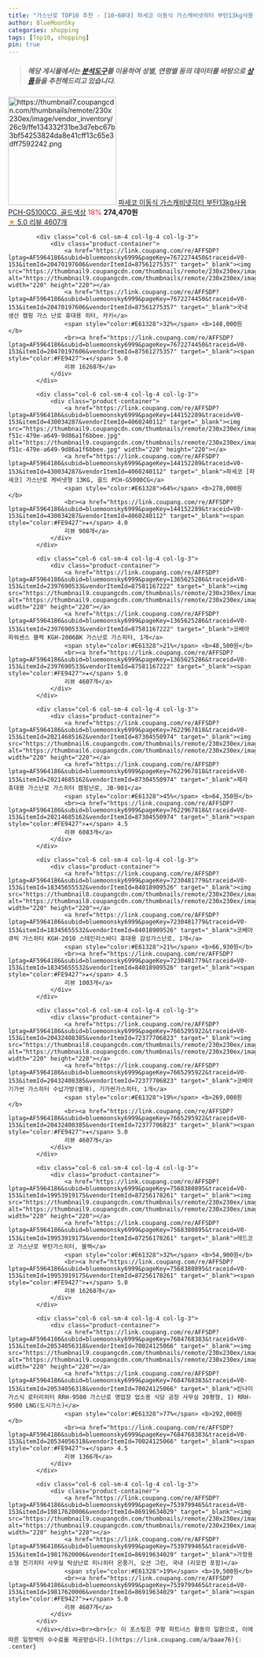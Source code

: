 ```yaml
---
title: "가스난로 TOP10 추천 - [10~60대] 파세코 이동식 가스캐비넷히터 부탄13kg사용 PCH-G5100CG, 골드색상"
author: BlueMoonSky
categories: shopping
tags: [Top10, shopping]
pin: true
---
```


> ##### 해당 게시물에서는 [**분석도구**](https://itemscout.io/)를 이용하여 **성별**, **연령별** 등의 데이터를 바탕으로 [**상품**](https://link.coupang.com/a/baae76)들을 추천해드리고 있습니다.
<div class="container"><div class="row">
            <div class="col-6 col-sm-4 col-lg-4 col-lg-3">
                <div class="product-container">
                    <a href="https://link.coupang.com/re/AFFSDP?lptag=AF5964186&subid=bluemoonsky6999&pageKey=148728556&traceid=V0-153&itemId=430099003&vendorItemId=87796642727" target="_blank"><img src="https://thumbnail7.coupangcdn.com/thumbnails/remote/230x230ex/image/vendor_inventory/26c9/ffe134332f31be3d7ebc67b3bf54253824da8e41cff13c65e3dff7592242.png" alt="https://thumbnail7.coupangcdn.com/thumbnails/remote/230x230ex/image/vendor_inventory/26c9/ffe134332f31be3d7ebc67b3bf54253824da8e41cff13c65e3dff7592242.png" width="220" height="220"></a>
                    <a href="https://link.coupang.com/re/AFFSDP?lptag=AF5964186&subid=bluemoonsky6999&pageKey=148728556&traceid=V0-153&itemId=430099003&vendorItemId=87796642727" target="_blank">파세코 이동식 가스캐비넷히터 부탄13kg사용 PCH-G5100CG, 골드색상</a>
                    <span style="color:#E61328">18%</span> <b>274,470원</b>
                    <br><a href="https://link.coupang.com/re/AFFSDP?lptag=AF5964186&subid=bluemoonsky6999&pageKey=148728556&traceid=V0-153&itemId=430099003&vendorItemId=87796642727" target="_blank"><span style="color:#FE9427">★</span> 5.0
                    리뷰 4607개</a>
                </div>
            </div>
            
            <div class="col-6 col-sm-4 col-lg-4 col-lg-3">
                <div class="product-container">
                    <a href="https://link.coupang.com/re/AFFSDP?lptag=AF5964186&subid=bluemoonsky6999&pageKey=7672274450&traceid=V0-153&itemId=20470197606&vendorItemId=87561275357" target="_blank"><img src="https://thumbnail9.coupangcdn.com/thumbnails/remote/230x230ex/image/vendor_inventory/f30b/bbdd04e69a3bf3a1f51f7d54213f67ce5d2b6ca38ecd320ed86da9c44559.jpg" alt="https://thumbnail9.coupangcdn.com/thumbnails/remote/230x230ex/image/vendor_inventory/f30b/bbdd04e69a3bf3a1f51f7d54213f67ce5d2b6ca38ecd320ed86da9c44559.jpg" width="220" height="220"></a>
                    <a href="https://link.coupang.com/re/AFFSDP?lptag=AF5964186&subid=bluemoonsky6999&pageKey=7672274450&traceid=V0-153&itemId=20470197606&vendorItemId=87561275357" target="_blank">국내 생산 캠핑 가스 난로 휴대용 히터, 카키</a>
                    <span style="color:#E61328">32%</span> <b>148,000원</b>
                    <br><a href="https://link.coupang.com/re/AFFSDP?lptag=AF5964186&subid=bluemoonsky6999&pageKey=7672274450&traceid=V0-153&itemId=20470197606&vendorItemId=87561275357" target="_blank"><span style="color:#FE9427">★</span> 5.0
                    리뷰 16268개</a>
                </div>
            </div>
            
            <div class="col-6 col-sm-4 col-lg-4 col-lg-3">
                <div class="product-container">
                    <a href="https://link.coupang.com/re/AFFSDP?lptag=AF5964186&subid=bluemoonsky6999&pageKey=144152289&traceid=V0-153&itemId=430034287&vendorItemId=4060240112" target="_blank"><img src="https://thumbnail9.coupangcdn.com/thumbnails/remote/230x230ex/image/vendor_inventory/images/2018/10/24/14/3/8846dd73-f51c-479e-a649-9d86a1f6bbee.jpg" alt="https://thumbnail9.coupangcdn.com/thumbnails/remote/230x230ex/image/vendor_inventory/images/2018/10/24/14/3/8846dd73-f51c-479e-a649-9d86a1f6bbee.jpg" width="220" height="220"></a>
                    <a href="https://link.coupang.com/re/AFFSDP?lptag=AF5964186&subid=bluemoonsky6999&pageKey=144152289&traceid=V0-153&itemId=430034287&vendorItemId=4060240112" target="_blank">파세코 [파세코] 가스난로 케비넷형 13KG, 골드 PCH-G5000CG</a>
                    <span style="color:#E61328">64%</span> <b>278,000원</b>
                    <br><a href="https://link.coupang.com/re/AFFSDP?lptag=AF5964186&subid=bluemoonsky6999&pageKey=144152289&traceid=V0-153&itemId=430034287&vendorItemId=4060240112" target="_blank"><span style="color:#FE9427">★</span> 4.0
                    리뷰 908개</a>
                </div>
            </div>
            
            <div class="col-6 col-sm-4 col-lg-4 col-lg-3">
                <div class="product-container">
                    <a href="https://link.coupang.com/re/AFFSDP?lptag=AF5964186&subid=bluemoonsky6999&pageKey=1365625286&traceid=V0-153&itemId=2397690533&vendorItemId=87581167222" target="_blank"><img src="https://thumbnail9.coupangcdn.com/thumbnails/remote/230x230ex/image/vendor_inventory/feb4/b43bb2e1c45377da55cd57e968fe490a9408fe07b7f6c2accc6756649739.png" alt="https://thumbnail9.coupangcdn.com/thumbnails/remote/230x230ex/image/vendor_inventory/feb4/b43bb2e1c45377da55cd57e968fe490a9408fe07b7f6c2accc6756649739.png" width="220" height="220"></a>
                    <a href="https://link.coupang.com/re/AFFSDP?lptag=AF5964186&subid=bluemoonsky6999&pageKey=1365625286&traceid=V0-153&itemId=2397690533&vendorItemId=87581167222" target="_blank">코베아 파워센스 블랙 KGH-2006BK 가스난로 가스히터, 1개</a>
                    <span style="color:#E61328">21%</span> <b>48,500원</b>
                    <br><a href="https://link.coupang.com/re/AFFSDP?lptag=AF5964186&subid=bluemoonsky6999&pageKey=1365625286&traceid=V0-153&itemId=2397690533&vendorItemId=87581167222" target="_blank"><span style="color:#FE9427">★</span> 5.0
                    리뷰 4607개</a>
                </div>
            </div>
            
            <div class="col-6 col-sm-4 col-lg-4 col-lg-3">
                <div class="product-container">
                    <a href="https://link.coupang.com/re/AFFSDP?lptag=AF5964186&subid=bluemoonsky6999&pageKey=7622967818&traceid=V0-153&itemId=20214685162&vendorItemId=87304550974" target="_blank"><img src="https://thumbnail6.coupangcdn.com/thumbnails/remote/230x230ex/image/vendor_inventory/f46d/78a9f24c8127136ec1b72fe23a86e63172e63d248b3ddf510678192581aa.png" alt="https://thumbnail6.coupangcdn.com/thumbnails/remote/230x230ex/image/vendor_inventory/f46d/78a9f24c8127136ec1b72fe23a86e63172e63d248b3ddf510678192581aa.png" width="220" height="220"></a>
                    <a href="https://link.coupang.com/re/AFFSDP?lptag=AF5964186&subid=bluemoonsky6999&pageKey=7622967818&traceid=V0-153&itemId=20214685162&vendorItemId=87304550974" target="_blank">제라 휴대용 가스난로 가스히터 캠핑난로, JB-901</a>
                    <span style="color:#E61328">45%</span> <b>64,350원</b>
                    <br><a href="https://link.coupang.com/re/AFFSDP?lptag=AF5964186&subid=bluemoonsky6999&pageKey=7622967818&traceid=V0-153&itemId=20214685162&vendorItemId=87304550974" target="_blank"><span style="color:#FE9427">★</span> 4.5
                    리뷰 6083개</a>
                </div>
            </div>
            
            <div class="col-6 col-sm-4 col-lg-4 col-lg-3">
                <div class="product-container">
                    <a href="https://link.coupang.com/re/AFFSDP?lptag=AF5964186&subid=bluemoonsky6999&pageKey=7230481779&traceid=V0-153&itemId=18345655532&vendorItemId=84018909526" target="_blank"><img src="https://thumbnail8.coupangcdn.com/thumbnails/remote/230x230ex/image/vendor_inventory/b087/951df45cb3ef057f143fa565c3766f6a7af8be3df424c7377cbafcf51c5c.jpg" alt="https://thumbnail8.coupangcdn.com/thumbnails/remote/230x230ex/image/vendor_inventory/b087/951df45cb3ef057f143fa565c3766f6a7af8be3df424c7377cbafcf51c5c.jpg" width="220" height="220"></a>
                    <a href="https://link.coupang.com/re/AFFSDP?lptag=AF5964186&subid=bluemoonsky6999&pageKey=7230481779&traceid=V0-153&itemId=18345655532&vendorItemId=84018909526" target="_blank">코베아 큐빅 가스히터 KGH-2010 스테인리스바디 휴대용 감성가스난로, 1개</a>
                    <span style="color:#E61328">21%</span> <b>66,930원</b>
                    <br><a href="https://link.coupang.com/re/AFFSDP?lptag=AF5964186&subid=bluemoonsky6999&pageKey=7230481779&traceid=V0-153&itemId=18345655532&vendorItemId=84018909526" target="_blank"><span style="color:#FE9427">★</span> 4.5
                    리뷰 1003개</a>
                </div>
            </div>
            
            <div class="col-6 col-sm-4 col-lg-4 col-lg-3">
                <div class="product-container">
                    <a href="https://link.coupang.com/re/AFFSDP?lptag=AF5964186&subid=bluemoonsky6999&pageKey=7665295922&traceid=V0-153&itemId=20432408385&vendorItemId=72377706823" target="_blank"><img src="https://thumbnail8.coupangcdn.com/thumbnails/remote/230x230ex/image/vendor_inventory/ce9a/f6afb88a530b11c3088f7590b089d35bf7e9ad22553f50a77ece9057c113.png" alt="https://thumbnail8.coupangcdn.com/thumbnails/remote/230x230ex/image/vendor_inventory/ce9a/f6afb88a530b11c3088f7590b089d35bf7e9ad22553f50a77ece9057c113.png" width="220" height="220"></a>
                    <a href="https://link.coupang.com/re/AFFSDP?lptag=AF5964186&subid=bluemoonsky6999&pageKey=7665295922&traceid=V0-153&itemId=20432408385&vendorItemId=72377706823" target="_blank">코베아 기가썬 가스히터 수납가방(별매), 기가썬가스히터, 1개</a>
                    <span style="color:#E61328">19%</span> <b>269,000원</b>
                    <br><a href="https://link.coupang.com/re/AFFSDP?lptag=AF5964186&subid=bluemoonsky6999&pageKey=7665295922&traceid=V0-153&itemId=20432408385&vendorItemId=72377706823" target="_blank"><span style="color:#FE9427">★</span> 5.0
                    리뷰 4607개</a>
                </div>
            </div>
            
            <div class="col-6 col-sm-4 col-lg-4 col-lg-3">
                <div class="product-container">
                    <a href="https://link.coupang.com/re/AFFSDP?lptag=AF5964186&subid=bluemoonsky6999&pageKey=7568380895&traceid=V0-153&itemId=19953919175&vendorItemId=87256178261" target="_blank"><img src="https://thumbnail9.coupangcdn.com/thumbnails/remote/230x230ex/image/vendor_inventory/eef5/81004316afd06cb075ce81adee57d52aed8702800c4247f997c48fe603ef.jpg" alt="https://thumbnail9.coupangcdn.com/thumbnails/remote/230x230ex/image/vendor_inventory/eef5/81004316afd06cb075ce81adee57d52aed8702800c4247f997c48fe603ef.jpg" width="220" height="220"></a>
                    <a href="https://link.coupang.com/re/AFFSDP?lptag=AF5964186&subid=bluemoonsky6999&pageKey=7568380895&traceid=V0-153&itemId=19953919175&vendorItemId=87256178261" target="_blank">레드코코 가스난로 부탄가스히터, 블랙</a>
                    <span style="color:#E61328">32%</span> <b>54,900원</b>
                    <br><a href="https://link.coupang.com/re/AFFSDP?lptag=AF5964186&subid=bluemoonsky6999&pageKey=7568380895&traceid=V0-153&itemId=19953919175&vendorItemId=87256178261" target="_blank"><span style="color:#FE9427">★</span> 5.0
                    리뷰 16268개</a>
                </div>
            </div>
            
            <div class="col-6 col-sm-4 col-lg-4 col-lg-3">
                <div class="product-container">
                    <a href="https://link.coupang.com/re/AFFSDP?lptag=AF5964186&subid=bluemoonsky6999&pageKey=7684768383&traceid=V0-153&itemId=20534056318&vendorItemId=70024125066" target="_blank"><img src="https://thumbnail9.coupangcdn.com/thumbnails/remote/230x230ex/image/vendor_inventory/580b/8c01d396e6a645a4ea2ff03ab884194d89c5a1f1d2272581cb32fc366a35.jpg" alt="https://thumbnail9.coupangcdn.com/thumbnails/remote/230x230ex/image/vendor_inventory/580b/8c01d396e6a645a4ea2ff03ab884194d89c5a1f1d2272581cb32fc366a35.jpg" width="220" height="220"></a>
                    <a href="https://link.coupang.com/re/AFFSDP?lptag=AF5964186&subid=bluemoonsky6999&pageKey=7684768383&traceid=V0-153&itemId=20534056318&vendorItemId=70024125066" target="_blank">린나이 가스식 로터리히터 RRH-9500 가스난로 영업장 업소용 식당 공장 사무실 20평형, 1) RRH-9500 LNG(도시가스)</a>
                    <span style="color:#E61328">77%</span> <b>292,000원</b>
                    <br><a href="https://link.coupang.com/re/AFFSDP?lptag=AF5964186&subid=bluemoonsky6999&pageKey=7684768383&traceid=V0-153&itemId=20534056318&vendorItemId=70024125066" target="_blank"><span style="color:#FE9427">★</span> 4.5
                    리뷰 1366개</a>
                </div>
            </div>
            
            <div class="col-6 col-sm-4 col-lg-4 col-lg-3">
                <div class="product-container">
                    <a href="https://link.coupang.com/re/AFFSDP?lptag=AF5964186&subid=bluemoonsky6999&pageKey=7539799465&traceid=V0-153&itemId=19817620006&vendorItemId=86919634029" target="_blank"><img src="https://thumbnail9.coupangcdn.com/thumbnails/remote/230x230ex/image/vendor_inventory/4bfa/d590777735959adbf6f3cc1826a5d20d5823589c1b747fd133260b9d16f5.jpg" alt="https://thumbnail9.coupangcdn.com/thumbnails/remote/230x230ex/image/vendor_inventory/4bfa/d590777735959adbf6f3cc1826a5d20d5823589c1b747fd133260b9d16f5.jpg" width="220" height="220"></a>
                    <a href="https://link.coupang.com/re/AFFSDP?lptag=AF5964186&subid=bluemoonsky6999&pageKey=7539799465&traceid=V0-153&itemId=19817620006&vendorItemId=86919634029" target="_blank">가정용 소형 전기히터 사무실 탁상난로 미니히터 온풍기, 오션 그린, 국내 (리모컨 포함)</a>
                    <span style="color:#E61328">19%</span> <b>19,500원</b>
                    <br><a href="https://link.coupang.com/re/AFFSDP?lptag=AF5964186&subid=bluemoonsky6999&pageKey=7539799465&traceid=V0-153&itemId=19817620006&vendorItemId=86919634029" target="_blank"><span style="color:#FE9427">★</span> 5.0
                    리뷰 4607개</a>
                </div>
            </div>
            </div></div><br><br>[👉 이 포스팅은 쿠팡 파트너스 활동의 일환으로, 이에 따른 일정액의 수수료를 제공받습니다.](https://link.coupang.com/a/baae76){: .center}